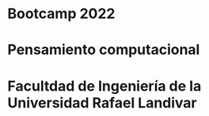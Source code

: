# Bootcamp 2022
# Pensamiento computacional
# Facultdad de Ingeniería de la Universidad Rafael Landivar
